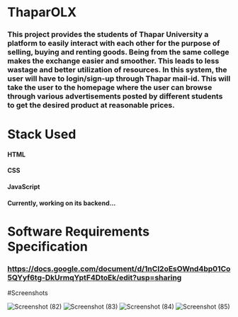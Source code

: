 # ThaparOLX

### This project provides the students of Thapar University a platform to easily interact with each other for the purpose of selling, buying and renting goods. Being from the same college makes the exchange easier and smoother. This leads to less wastage and better utilization of resources. In this system, the user will have to login/sign-up through Thapar mail-id. This will take the user to the homepage where the user can browse through various advertisements posted by different students to get the desired product at reasonable prices. 

# Stack Used

#### HTML
#### CSS
#### JavaScript
#### Currently, working on its backend...

# Software Requirements Specification

### https://docs.google.com/document/d/1nCl2oEsOWnd4bp01Co5QYyf6tg-DkUrmqYptF4DtoEk/edit?usp=sharing

#Screenshots

![Screenshot (82)](https://user-images.githubusercontent.com/110626162/226415902-17832cbc-822c-497f-a5bd-34cc1cee6d89.png)
![Screenshot (83)](https://user-images.githubusercontent.com/110626162/226416015-af9463be-010a-46a2-a276-f19b37aec6cf.png)
![Screenshot (84)](https://user-images.githubusercontent.com/110626162/226416160-41e073fe-f467-4531-a0c8-bec668df1a44.png)
![Screenshot (85)](https://user-images.githubusercontent.com/110626162/226416391-8b82ed87-d045-4d19-b28d-d08078fa0e48.png)

